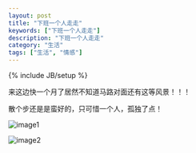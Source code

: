 ```yaml
---
layout: post
title: "下班一个人走走"
keywords: ["下班一个人走走"]
description: "下班一个人走走"
category: "生活"
tags: ["生活", "情感"]
---
```

{% include JB/setup %}

来这边快一个月了居然不知道马路对面还有这等风景！！！

散个步还是是蛮好的，只可惜一个人，孤独了点！

![image1](https://img.alicdn.com/imgextra/i2/1819728314/TB2jz7ClVXXXXcBXXXXXXXXXXXX_!!1819728314.jpg)

![image2](https://img.alicdn.com/imgextra/i1/1819728314/TB2exAOlVXXXXbtXXXXXXXXXXXX_!!1819728314.jpg)
